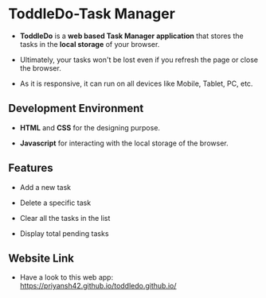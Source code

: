 # ToddleDo-Task Manager

* **ToddleDo** is a **web based Task Manager application** that stores the tasks in the **local storage** of your browser.

* Ultimately, your tasks won't be lost even if you refresh the page or close the browser.

* As it is responsive, it can run on all devices like Mobile, Tablet, PC, etc.

## Development Environment

* **HTML** and **CSS** for the designing purpose.

* **Javascript** for interacting with the local storage of the browser.

## Features

* Add a new task

* Delete a specific task

* Clear all the tasks in the list

* Display total pending tasks

## Website Link

* Have a look to this web app: https://priyansh42.github.io/toddledo.github.io/
